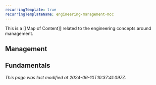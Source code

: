 ```yaml
---
recurringTemplate: true
recurringTemplateName: engineering-management-moc
---
```


This is a [[Map of Content]] related to the engineering concepts around management.

## Management

## Fundamentals

_This page was last modified at 2024-06-10T10:37:41.097Z_.
